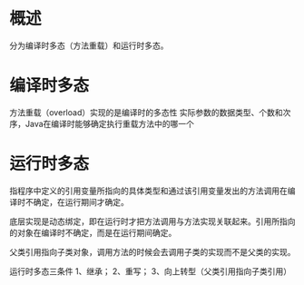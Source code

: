 # 概述
分为编译时多态（方法重载）和运行时多态。

# 编译时多态
方法重载（overload）实现的是编译时的多态性
实际参数的数据类型、个数和次序，Java在编译时能够确定执行重载方法中的哪一个

# 运行时多态
指程序中定义的引用变量所指向的具体类型和通过该引用变量发出的方法调用在编译时不确定，在运行期间才确定。

底层实现是动态绑定，即在运行时才把方法调用与方法实现关联起来。引用所指向的对象在编译时不确定，而是在运行期间确定。

父类引用指向子类对象，调用方法的时候会去调用子类的实现而不是父类的实现。

运行时多态三条件
1、继承；
2、重写；
3、向上转型（父类引用指向子类引用）


